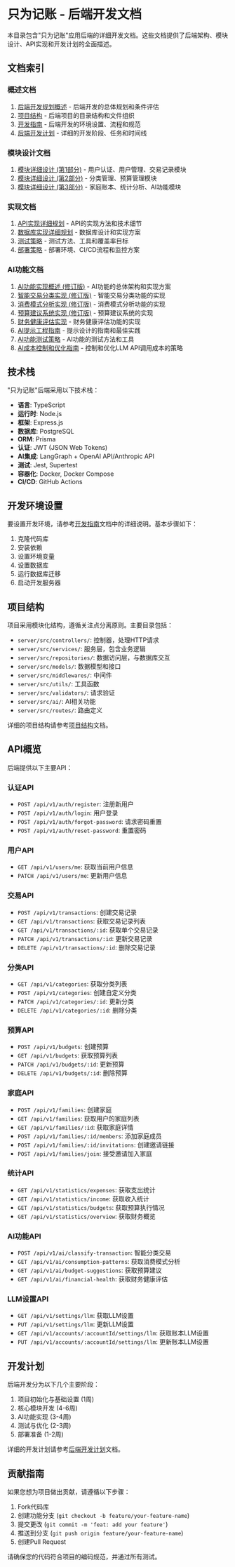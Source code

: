 # 只为记账 - 后端开发文档

本目录包含"只为记账"应用后端的详细开发文档。这些文档提供了后端架构、模块设计、API实现和开发计划的全面描述。

## 文档索引

### 概述文档

1. [后端开发规划概述](overview.md) - 后端开发的总体规划和条件评估
2. [项目结构](project_structure.md) - 后端项目的目录结构和文件组织
3. [开发指南](development_guide.md) - 后端开发的环境设置、流程和规范
4. [后端开发计划](backend_development_plan.md) - 详细的开发阶段、任务和时间线

### 模块设计文档

1. [模块详细设计 (第1部分)](module_design.md) - 用户认证、用户管理、交易记录模块
2. [模块详细设计 (第2部分)](module_design_part2.md) - 分类管理、预算管理模块
3. [模块详细设计 (第3部分)](module_design_part3.md) - 家庭账本、统计分析、AI功能模块

### 实现文档

1. [API实现详细规划](api_implementation.md) - API的实现方法和技术细节
2. [数据库实现详细规划](database_implementation.md) - 数据库设计和实现方案
3. [测试策略](testing_strategy.md) - 测试方法、工具和覆盖率目标
4. [部署策略](deployment_strategy.md) - 部署环境、CI/CD流程和监控方案

### AI功能文档

1. [AI功能实现概述 (修订版)](ai_implementation_overview_revised.md) - AI功能的总体架构和实现方案
2. [智能交易分类实现 (修订版)](ai_implementation_revised.md) - 智能交易分类功能的实现
3. [消费模式分析实现 (修订版)](ai_implementation_patterns_revised.md) - 消费模式分析功能的实现
4. [预算建议系统实现 (修订版)](ai_implementation_budget_revised.md) - 预算建议系统的实现
5. [财务健康评估实现](ai_implementation_health.md) - 财务健康评估功能的实现
6. [AI提示工程指南](ai_prompt_engineering.md) - 提示设计的指南和最佳实践
7. [AI功能测试策略](ai_testing_strategy.md) - AI功能的测试方法和工具
8. [AI成本控制和优化指南](ai_cost_optimization.md) - 控制和优化LLM API调用成本的策略

## 技术栈

"只为记账"后端采用以下技术栈：

- **语言**: TypeScript
- **运行时**: Node.js
- **框架**: Express.js
- **数据库**: PostgreSQL
- **ORM**: Prisma
- **认证**: JWT (JSON Web Tokens)
- **AI集成**: LangGraph + OpenAI API/Anthropic API
- **测试**: Jest, Supertest
- **容器化**: Docker, Docker Compose
- **CI/CD**: GitHub Actions

## 开发环境设置

要设置开发环境，请参考[开发指南](development_guide.md)文档中的详细说明。基本步骤如下：

1. 克隆代码库
2. 安装依赖
3. 设置环境变量
4. 设置数据库
5. 运行数据库迁移
6. 启动开发服务器

## 项目结构

项目采用模块化结构，遵循关注点分离原则。主要目录包括：

- `server/src/controllers/`: 控制器，处理HTTP请求
- `server/src/services/`: 服务层，包含业务逻辑
- `server/src/repositories/`: 数据访问层，与数据库交互
- `server/src/models/`: 数据模型和接口
- `server/src/middlewares/`: 中间件
- `server/src/utils/`: 工具函数
- `server/src/validators/`: 请求验证
- `server/src/ai/`: AI相关功能
- `server/src/routes/`: 路由定义

详细的项目结构请参考[项目结构](project_structure.md)文档。

## API概览

后端提供以下主要API：

### 认证API

- `POST /api/v1/auth/register`: 注册新用户
- `POST /api/v1/auth/login`: 用户登录
- `POST /api/v1/auth/forgot-password`: 请求密码重置
- `POST /api/v1/auth/reset-password`: 重置密码

### 用户API

- `GET /api/v1/users/me`: 获取当前用户信息
- `PATCH /api/v1/users/me`: 更新用户信息

### 交易API

- `POST /api/v1/transactions`: 创建交易记录
- `GET /api/v1/transactions`: 获取交易记录列表
- `GET /api/v1/transactions/:id`: 获取单个交易记录
- `PATCH /api/v1/transactions/:id`: 更新交易记录
- `DELETE /api/v1/transactions/:id`: 删除交易记录

### 分类API

- `GET /api/v1/categories`: 获取分类列表
- `POST /api/v1/categories`: 创建自定义分类
- `PATCH /api/v1/categories/:id`: 更新分类
- `DELETE /api/v1/categories/:id`: 删除分类

### 预算API

- `POST /api/v1/budgets`: 创建预算
- `GET /api/v1/budgets`: 获取预算列表
- `PATCH /api/v1/budgets/:id`: 更新预算
- `DELETE /api/v1/budgets/:id`: 删除预算

### 家庭API

- `POST /api/v1/families`: 创建家庭
- `GET /api/v1/families`: 获取用户的家庭列表
- `GET /api/v1/families/:id`: 获取家庭详情
- `POST /api/v1/families/:id/members`: 添加家庭成员
- `POST /api/v1/families/:id/invitations`: 创建邀请链接
- `POST /api/v1/families/join`: 接受邀请加入家庭

### 统计API

- `GET /api/v1/statistics/expenses`: 获取支出统计
- `GET /api/v1/statistics/income`: 获取收入统计
- `GET /api/v1/statistics/budgets`: 获取预算执行情况
- `GET /api/v1/statistics/overview`: 获取财务概览

### AI功能API

- `POST /api/v1/ai/classify-transaction`: 智能分类交易
- `GET /api/v1/ai/consumption-patterns`: 获取消费模式分析
- `GET /api/v1/ai/budget-suggestions`: 获取预算建议
- `GET /api/v1/ai/financial-health`: 获取财务健康评估

### LLM设置API

- `GET /api/v1/settings/llm`: 获取LLM设置
- `PUT /api/v1/settings/llm`: 更新LLM设置
- `GET /api/v1/accounts/:accountId/settings/llm`: 获取账本LLM设置
- `PUT /api/v1/accounts/:accountId/settings/llm`: 更新账本LLM设置

## 开发计划

后端开发分为以下几个主要阶段：

1. 项目初始化与基础设置 (1周)
2. 核心模块开发 (4-6周)
3. AI功能实现 (3-4周)
4. 测试与优化 (2-3周)
5. 部署准备 (1-2周)

详细的开发计划请参考[后端开发计划](backend_development_plan.md)文档。

## 贡献指南

如果您想为项目做出贡献，请遵循以下步骤：

1. Fork代码库
2. 创建功能分支 (`git checkout -b feature/your-feature-name`)
3. 提交更改 (`git commit -m 'feat: add your feature'`)
4. 推送到分支 (`git push origin feature/your-feature-name`)
5. 创建Pull Request

请确保您的代码符合项目的编码规范，并通过所有测试。
